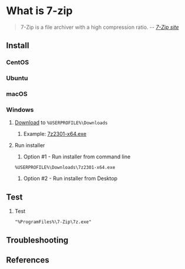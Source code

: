 # What is 7-zip

> 7-Zip is a file archiver with a high compression ratio.
> -- *[7-Zip site]*

## Install

### CentOS

### Ubuntu

### macOS

### Windows

1. [Download] to `%USERPROFILE%\Downloads`
   1. Example: [7z2301-x64.exe]

1. Run installer
    1. Option #1 - Run installer from command line

    ```console
    %USERPROFILE%\Downloads\7z2301-x64.exe
    ```

    1. Option #2 - Run installer from Desktop

## Test

1. Test

    ```console
    "%ProgramFiles%\7-Zip\7z.exe"
    ```

## Troubleshooting

## References

[7-Zip site]: https://www.7-zip.org/
[7z2301-x64.exe]: https://www.7-zip.org/a/7z2301-x64.exe
[Download]: https://www.7-zip.org/download.html'
